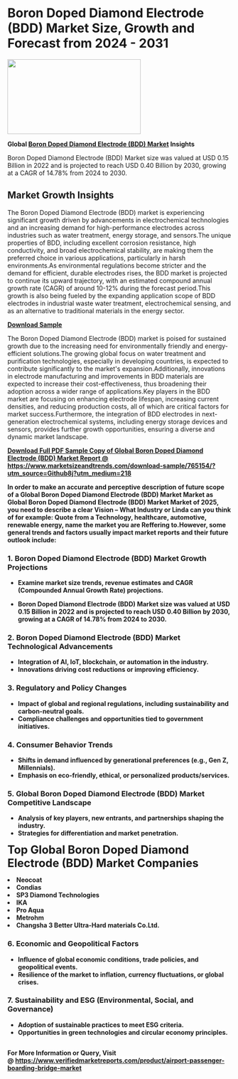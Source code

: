 <H1>Boron Doped Diamond Electrode (BDD) Market Size, Growth and Forecast from 2024 - 2031</H1><img class="aligncenter size-medium wp-image-584254" src="https://thirdeyenews.in/wp-content/uploads/2024/09/Global-Market-Research-300x168.jpeg" alt="" width="300" height="168" /><p><strong>Global&nbsp;<a href="https://www.marketsizeandtrends.com/download-sample/765154/?utm_source=Github8j?utm_medium=218">Boron Doped Diamond Electrode (BDD) Market</a> Insights</strong></p><p>Boron Doped Diamond Electrode (BDD) Market size was valued at USD 0.15 Billion in 2022 and is projected to reach USD 0.40 Billion by 2030, growing at a CAGR of 14.78% from 2024 to 2030.</p><p><h2>Market Growth Insights</h2> <p>The Boron Doped Diamond Electrode (BDD) market is experiencing significant growth driven by advancements in electrochemical technologies and an increasing demand for high-performance electrodes across industries such as water treatment, energy storage, and sensors.The unique properties of BDD, including excellent corrosion resistance, high conductivity, and broad electrochemical stability, are making them the preferred choice in various applications, particularly in harsh environments.As environmental regulations become stricter and the demand for efficient, durable electrodes rises, the BDD market is projected to continue its upward trajectory, with an estimated compound annual growth rate (CAGR) of around 10-12% during the forecast period.This growth is also being fueled by the expanding application scope of BDD electrodes in industrial waste water treatment, electrochemical sensing, and as an alternative to traditional materials in the energy sector.</p> <p><strong><a href="#">Download Sample</a></strong></p> <p>The Boron Doped Diamond Electrode (BDD) market is poised for sustained growth due to the increasing need for environmentally friendly and energy-efficient solutions.The growing global focus on water treatment and purification technologies, especially in developing countries, is expected to contribute significantly to the market's expansion.Additionally, innovations in electrode manufacturing and improvements in BDD materials are expected to increase their cost-effectiveness, thus broadening their adoption across a wider range of applications.Key players in the BDD market are focusing on enhancing electrode lifespan, increasing current densities, and reducing production costs, all of which are critical factors for market success.Furthermore, the integration of BDD electrodes in next-generation electrochemical systems, including energy storage devices and sensors, provides further growth opportunities, ensuring a diverse and dynamic market landscape.<p><strong><a href="#"></p><p><span class=""><strong>Download Full PDF Sample Copy of Global Boron Doped Diamond Electrode (BDD) Market Report</strong> @ <a href="https://www.marketsizeandtrends.com/download-sample/765154/?utm_source=Github8j?utm_medium=218" target="_blank">https://www.marketsizeandtrends.com/download-sample/765154/?utm_source=Github8j?utm_medium=218</a></span></p><p>In order to make an accurate and perceptive description of future scope of a Global&nbsp;Boron Doped Diamond Electrode (BDD) Market Market as Global&nbsp;Boron Doped Diamond Electrode (BDD) Market Market of 2025, you need to describe a clear Vision &ndash; What Industry or Linda can you think of for example: Quote from a Technology, healthcare, automotive, renewable energy, name the market you are Reffering to.However, some general trends and factors usually impact market reports and their future outlook include:</p><h3>1.&nbsp;<strong>Boron Doped Diamond Electrode (BDD) Market Growth Projections</strong></h3><ul><li>Examine market size trends, revenue estimates and CAGR (Compounded Annual Growth Rate) projections.</li><li><p>Boron Doped Diamond Electrode (BDD) Market size was valued at USD 0.15 Billion in 2022 and is projected to reach USD 0.40 Billion by 2030, growing at a CAGR of 14.78% from 2024 to 2030.</p></li></ul><h3>2.&nbsp;<strong>Boron Doped Diamond Electrode (BDD) Market Technological Advancements</strong></h3><ul><li>Integration of AI, IoT, blockchain, or automation in the industry.</li><li>Innovations driving cost reductions or improving efficiency.</li></ul><h3>3.&nbsp;<strong>Regulatory and Policy Changes</strong></h3><ul><li>Impact of global and regional regulations, including sustainability and carbon-neutral goals.</li><li>Compliance challenges and opportunities tied to government initiatives.</li></ul><h3>4.&nbsp;<strong>Consumer Behavior Trends</strong></h3><ul><li>Shifts in demand influenced by generational preferences (e.g., Gen Z, Millennials).</li><li>Emphasis on eco-friendly, ethical, or personalized products/services.</li></ul><h3>5.&nbsp;<strong>Global Boron Doped Diamond Electrode (BDD) Market Competitive Landscape</strong></h3><ul><li>Analysis of key players, new entrants, and partnerships shaping the industry.</li><li>Strategies for differentiation and market penetration.</li></ul><p data-pm-slice="1 1 []"><span style="color: inherit; font-family: inherit; font-size: 25px;">Top Global Boron Doped Diamond Electrode (BDD) Market Companies</span></p><div class="" data-test-id=""><p><li>Neocoat</li><li> Condias</li><li> SP3 Diamond Technologies</li><li> IKA</li><li> Pro Aqua</li><li> Metrohm</li><li> Changsha 3 Better Ultra-Hard materials Co.Ltd.</li></p></div><h3>6.&nbsp;<strong>Economic and Geopolitical Factors</strong></h3><ul><li>Influence of global economic conditions, trade policies, and geopolitical events.</li><li>Resilience of the market to inflation, currency fluctuations, or global crises.</li></ul><h3>7.&nbsp;<strong>Sustainability and ESG (Environmental, Social, and Governance)</strong></h3><ul><li>Adoption of sustainable practices to meet ESG criteria.</li><li>Opportunities in green technologies and circular economy principles.</li></ul><h2><strong style="font-size: 14px;">For More Information or Query, Visit @&nbsp;</strong><a style="background-color: #ffffff; font-size: 14px;" href="https://www.marketsizeandtrends.com/report/boron-doped-diamond-electrode-bdd-market/" target="_blank">https://www.verifiedmarketreports.com/product/airport-passenger-boarding-bridge-market</a></h2>
